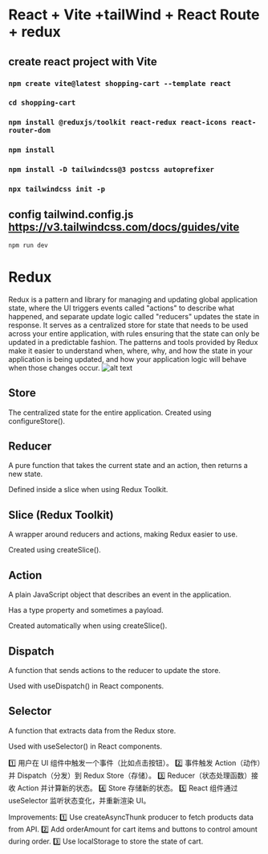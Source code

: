 
# React + Vite +tailWind + React Route + redux
## create react project with Vite
### `npm create vite@latest shopping-cart --template react` 
### `cd shopping-cart `
### `npm install @reduxjs/toolkit react-redux react-icons react-router-dom `
### `npm install`
### `npm install -D tailwindcss@3 postcss autoprefixer `
### `npx tailwindcss init -p`

## config tailwind.config.js   https://v3.tailwindcss.com/docs/guides/vite
`npm run dev`

# Redux 
Redux is a pattern and library for managing and updating global application state, where the UI triggers events called "actions" to describe what happened, and separate update logic called "reducers" updates the state in response. It serves as a centralized store for state that needs to be used across your entire application, with rules ensuring that the state can only be updated in a predictable fashion. The patterns and tools provided by Redux make it easier to understand when, where, why, and how the state in your application is being updated, and how your application logic will behave when those changes occur.
![alt text](https://redux.js.org/assets/images/ReduxDataFlowDiagram-49fa8c3968371d9ef6f2a1486bd40a26.gif)
## Store

The centralized state for the entire application.
Created using configureStore().

## Reducer

A pure function that takes the current state and an action, then returns a new state.

Defined inside a slice when using Redux Toolkit.


## Slice (Redux Toolkit)
A wrapper around reducers and actions, making Redux easier to use.

Created using createSlice().

## Action
A plain JavaScript object that describes an event in the application.

Has a type property and sometimes a payload.

Created automatically when using createSlice().

## Dispatch
A function that sends actions to the reducer to update the store.

Used with useDispatch() in React components.

## Selector
A function that extracts data from the Redux store.

Used with useSelector() in React components.

1️⃣ 用户在 UI 组件中触发一个事件（比如点击按钮）。
2️⃣ 事件触发 Action（动作）并 Dispatch（分发）到 Redux Store（存储）。
3️⃣ Reducer（状态处理函数）接收 Action 并计算新的状态。
4️⃣ Store 存储新的状态。
5️⃣ React 组件通过 useSelector 监听状态变化，并重新渲染 UI。

Improvements:
1️⃣ Use createAsyncThunk producer to fetch products data from API.
2️⃣ Add orderAmount for cart items and buttons to control amount during order.
3️⃣ Use localStorage to store the state of cart.

